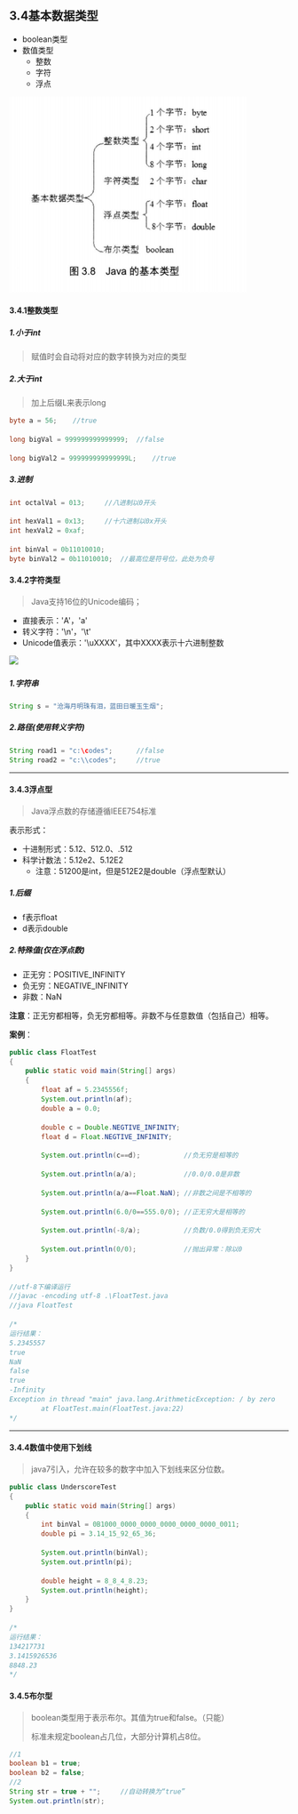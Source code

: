 ## 3.4基本数据类型

* boolean类型
* 数值类型
	* 整数
	* 字符
	* 浮点

![](picture/基本类型.png)

#### 3.4.1整数类型

##### 1.小于int

> 赋值时会自动将对应的数字转换为对应的类型

##### 2.大于int

> 加上后缀L来表示long

```java
byte a = 56;	//true

long bigVal = 999999999999999;	//false

long bigVal2 = 999999999999999L;	//true
```

##### 3.进制

```java
int octalVal = 013;		//八进制以0开头

int hexVal1 = 0x13;		//十六进制以0x开头
int hexVal2 = 0xaf;		

int binVal = 0b11010010;
byte binVal2 = 0b11010010;	//最高位是符号位，此处为负号
```

#### 3.4.2字符类型

> Java支持16位的Unicode编码；

* 直接表示：'A'，'a'
* 转义字符：'\n'，'\t'
* Unicode值表示：'\uXXXX'，其中XXXX表示十六进制整数

![](picture/转义字符.png)

##### 1.字符串

```java
String s = "沧海月明珠有泪，蓝田日暖玉生烟";
```

##### 2.路径(使用转义字符)

```java
String road1 = "c:\codes";		//false
String road2 = "c:\\codes";		//true
```

---

#### 3.4.3浮点型

> Java浮点数的存储遵循IEEE754标准

表示形式：

* 十进制形式：5.12、512.0、.512
* 科学计数法：5.12e2、5.12E2
	* 注意：51200是int，但是512E2是double（浮点型默认）

##### 1.后缀

* f表示float
* d表示double

##### 2.特殊值(仅在浮点数)

* 正无穷：POSITIVE_INFINITY
* 负无穷：NEGATIVE_INFINITY
* 非数：NaN

**注意**：正无穷都相等，负无穷都相等。非数不与任意数值（包括自己）相等。

**案例**：

```java
public class FloatTest
{
    public static void main(String[] args)
    {
        float af = 5.2345556f;
        System.out.println(af);
        double a = 0.0;
        
        double c = Double.NEGTIVE_INFINITY;
        float d = Float.NEGTIVE_INFINITY;
        
        System.out.println(c==d);			//负无穷是相等的
        
        System.out.println(a/a);			//0.0/0.0是非数
        
        System.out.println(a/a==Float.NaN);	//非数之间是不相等的
        
        System.out.println(6.0/0==555.0/0);	//正无穷大是相等的
        
        System.out.println(-8/a);			//负数/0.0得到负无穷大
        
        System.out.println(0/0);			//抛出异常：除以0
    }
}

//utf-8下编译运行
//javac -encoding utf-8 .\FloatTest.java
//java FloatTest

/*
运行结果：
5.2345557
true
NaN
false
true
-Infinity
Exception in thread "main" java.lang.ArithmeticException: / by zero
        at FloatTest.main(FloatTest.java:22)
*/


```

---

#### 3.4.4数值中使用下划线

> java7引入，允许在较多的数字中加入下划线来区分位数。

```java
public class UnderscoreTest
{
    public static void main(String[] args)
    {
        int binVal = 0B1000_0000_0000_0000_0000_0000_0011;
        double pi = 3.14_15_92_65_36;
        
        System.out.println(binVal);
        System.out.println(pi);
        
        double height = 8_8_4_8.23;
        System.out.println(height);
    }
}

/*
运行结果：
134217731
3.1415926536
8848.23
*/
```

#### 3.4.5布尔型

> boolean类型用于表示布尔。其值为true和false。（只能）
>
> 标准未规定boolean占几位，大部分计算机占8位。

```java
//1
boolean b1 = true;
boolean b2 = false;
//2
String str = true + "";		//自动转换为“true”
System.out.println(str);
```



